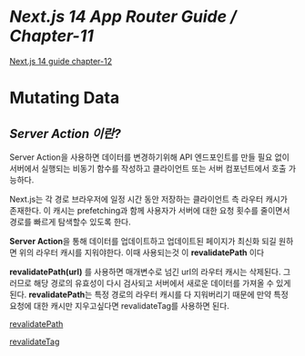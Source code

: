 # _Next.js 14 App Router Guide / Chapter-11_

[Next.js 14 guide chapter-12](https://nextjs.org/learn/dashboard-app/mutating-data)

# **Mutating Data**

## _Server Action 이란?_

Server Action을 사용하면 데이터를 변경하기위해 API 엔드포인트를 만들 필요 없이 서버에서 실행되는 비동기 함수를 작성하고 클라이언트 또는 서버 컴포넌트에서 호출 가능하다.

Next.js는 각 경로 브라우저에 일정 시간 동안 저장하는 클라이언트 측 라우터 캐시가 존재한다. 이 캐시는 prefetching과 함께 사용자가 서버에 대한 요청 횟수를 줄이면서 경로를 빠르게 탐색할수 있도록 한다.

**Server Action**을 통해 데이터를 업데이트하고 업데이트된 페이지가 최신화 되길 원하면 위의 라우터 캐시를 지워야한다.
이때 사용되는것 이 **revalidatePath** 이다

**revalidatePath(url)** 를 사용하면 매개변수로 넘긴 url의 라우터 캐시는 삭제된다. 그러므로 해당 경로의 유효성이 다시 검사되고 서버에서 새로운 데이터를 가져올 수 있게 된다.
**revalidatePath**는 특정 경로의 라우터 캐시를 다 지워버리기 때문에 만약 특정 요청에 대한 캐시만 지우고싶다면 revalidateTag를 사용하면 된다.

[revalidatePath](https://nextjs.org/docs/app/api-reference/functions/revalidatePath)

[revalidateTag](https://nextjs.org/docs/app/api-reference/functions/revalidateTag)

